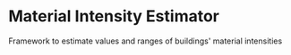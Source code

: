 # Material Intensity Estimator
Framework to estimate values and ranges of buildings' material intensities
